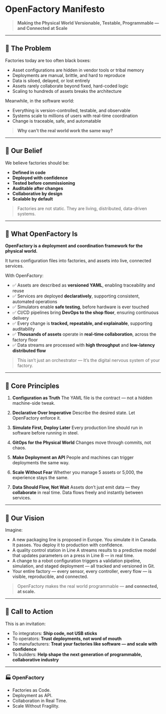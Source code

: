 # OpenFactory Manifesto

> **Making the Physical World Versionable, Testable, Programmable — and Connected at Scale**

---

## 🔎 The Problem

Factories today are too often black boxes:

* Asset configurations are hidden in vendor tools or tribal memory
* Deployments are manual, brittle, and hard to reproduce
* Data is siloed, delayed, or lost entirely
* Assets rarely collaborate beyond fixed, hard-coded logic
* Scaling to hundreds of assets breaks the architecture

Meanwhile, in the software world:

* Everything is version-controlled, testable, and observable
* Systems scale to millions of users with real-time coordination
* Change is traceable, safe, and automatable

> **Why can’t the real world work the same way?**

---

## 🎯 Our Belief

We believe factories should be:

* **Defined in code**
* **Deployed with confidence**
* **Tested before commissioning**
* **Auditable after changes**
* **Collaborative by design**
* **Scalable by default**

> Factories are not static.
> They are living, distributed, data-driven systems.

---

## 🧩 What OpenFactory Is

**OpenFactory is a deployment and coordination framework for the physical world.**

It turns configuration files into factories, and assets into live, connected services.

With OpenFactory:

- ✅ Assets are described as **versioned YAML**, enabling traceability and reuse
- ✅ Services are deployed **declaratively**, supporting consistent, automated operations
- ✅ Simulators enable **safe testing**, before hardware is ever touched
- ✅ CI/CD pipelines bring **DevOps to the shop floor**, ensuring continuous delivery
- ✅ Every change is **tracked, repeatable, and explainable**, supporting auditability
- ✅ **Thousands of assets** operate in **real-time collaboration**, across the factory floor
- ✅ Data streams are processed with **high throughput** and **low-latency distributed flow**

> This isn’t just an orchestrator —
> It’s the digital nervous system of your factory.

---

## 🧱 Core Principles

1. **Configuration as Truth**
   The YAML file is the contract — not a hidden machine-side tweak.

2. **Declarative Over Imperative**
   Describe the desired state. Let OpenFactory enforce it.

3. **Simulate First, Deploy Later**
   Every production line should run in software before running in steel.

4. **GitOps for the Physical World**
   Changes move through commits, not chaos.

5. **Make Deployment an API**
   People and machines can trigger deployments the same way.

6. **Scale Without Fear**
   Whether you manage 5 assets or 5,000, the experience stays the same.

7. **Data Should Flow, Not Wait**
   Assets don’t just emit data — they **collaborate** in real time.
   Data flows freely and instantly between services.

---

## 🧭 Our Vision

Imagine:

* A new packaging line is proposed in Europe. You simulate it in Canada. It passes. You deploy it to production with confidence.
* A quality control station in Line A streams results to a predictive model that updates parameters on a press in Line B — in real time.
* A change to a robot configuration triggers a validation pipeline, simulation, and staged deployment — all tracked and versioned in Git.
* Your entire factory — every sensor, every controller, every flow — is visible, reproducible, and connected.

> OpenFactory makes the real world programmable —
> **and connected, at scale.**

---

## 📣 Call to Action

This is an invitation:

- To integrators: **Ship code, not USB sticks**
- To operators: **Trust deployments, not word of mouth**
- To manufacturers: **Treat your factories like software — and scale with confidence**
- To builders: **Help shape the next generation of programmable, collaborative industry**

---

### 🏭 OpenFactory

* Factories as Code. 
* Deployment as API.
* Collaboration in Real Time.
* Scale Without Fragility.
